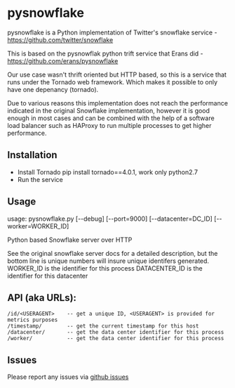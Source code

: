 pysnowflake
===========

pysnowflake is a Python implementation of Twitter's snowflake service - https://github.com/twitter/snowflake

This is based on the pysnowflak python trift service that Erans did - https://github.com/erans/pysnowflake

Our use case wasn't thrift oriented but HTTP based, so this is a service that runs under the 
Tornado web framework.  Which makes it possible to only have one depenancy (tornado).

Due to various reasons this implementation does not reach the performance indicated in the original 
Snowflake implementation, however it is good enough in most cases and can be combined with the 
help of a software load balancer such as HAProxy to run multiple processes to get higher performance.

Installation
------------

* Install Tornado   pip install tornado==4.0.1, work only python2.7
* Run the service

Usage
-----
usage: pysnowflake.py [--debug] [--port=9000] [--datacenter=DC_ID] [--worker=WORKER_ID]

Python based Snowflake server over HTTP


See the original snowflake server docs for a detailed description, but the bottom line is
unique numbers will insure unique identifers generated.
  WORKER_ID is the identifier for this process 
  DATACENTER_ID is the identifier for this datacenter

API (aka URLs):
----

    /id/<USERAGENT>    -- get a unique ID, <USERAGENT> is provided for metrics purposes
    /timestamp/        -- get the current timestamp for this host
    /datacenter/       -- get the data center identifier for this process
    /worker/           -- get the data center identifier for this process


Issues
------

Please report any issues via [github issues](https://github.com/koblas/pysnowflake/issues)
